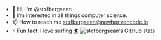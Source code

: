 - :wave: Hi, I’m @stofbergsean
- :eyes: I’m interested in all things computer science.
- :mailbox: How to reach me stofbergsean@newhorizoncode.io
- ⚡ Fun fact: I love surfing 🏄
![stofbergsean's GitHub stats](https://github-readme-stats.vercel.app/api?username=stofbergsean&count_private=true)
<!---
--->
